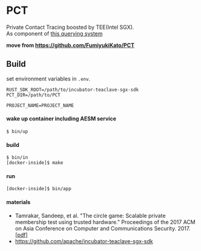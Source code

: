 # PCT
Private Contact Tracing boosted by TEE(Intel SGX).  
As component of [this querying system](https://github.com/FumiyukiKato/tee-psi)  

**move from https://github.com/FumiyukiKato/PCT**

## Build

set environment variables in `.env`.
```
RUST_SDK_ROOT=/path/to/incubator-teaclave-sgx-sdk
PCT_DIR=/path/to/PCT

PROJECT_NAME=PROJECT_NAME
```

#### wake up container including AESM service
```
$ bin/up
```

#### build
```
$ bin/in
[docker-inside]$ make
```

#### run
```
[docker-inside]$ bin/app
```


#### materials

- Tamrakar, Sandeep, et al. "The circle game: Scalable private membership test using trusted hardware." Proceedings of the 2017 ACM on Asia Conference on Computer and Communications Security. 2017. [[pdf]](https://dl.acm.org/doi/pdf/10.1145/3052973.3053006)
- https://github.com/apache/incubator-teaclave-sgx-sdk
